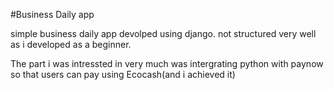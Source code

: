 #Business Daily app

simple business daily app devolped using django.
not structured very well as i developed as a beginner.

The part i was intressted in very much was intergrating python with 
paynow so that users can pay using Ecocash(and i achieved it)
